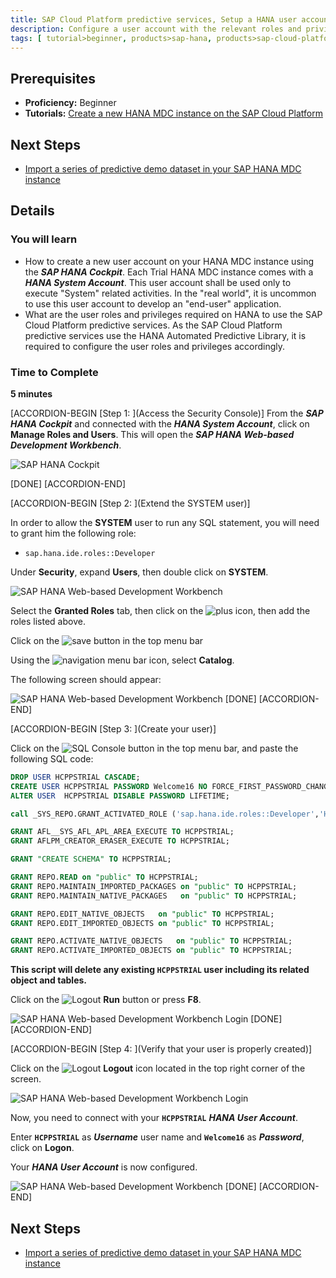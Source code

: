 ```yaml
---
title: SAP Cloud Platform predictive services, Setup a HANA user account for the SAP Cloud Platform predictive services
description: Configure a user account with the relevant roles and privileges to use the SAP Cloud Platform predictive services
tags: [ tutorial>beginner, products>sap-hana, products>sap-cloud-platform ]
---
```


## Prerequisites
  - **Proficiency:** Beginner
  - **Tutorials:** [Create a new HANA MDC instance on the SAP Cloud Platform](http://www.sap.com/developer/tutorials/hcpps-hana-create-mdc-instance.html)

## Next Steps
  - [Import a series of predictive demo dataset in your SAP HANA MDC instance](http://www.sap.com/developer/tutorials/hcpps-hana-dataset-import.html)

## Details
### You will learn
  - How to create a new user account on your HANA MDC instance using the ***SAP HANA Cockpit***. Each Trial HANA MDC instance comes with a ***HANA System Account***. This user account shall be used only to execute "System" related activities.
  In the "real world", it is uncommon to use this user account to develop an "end-user" application.
  - What are the user roles and privileges required on HANA to use the SAP Cloud Platform predictive services. As the SAP Cloud Platform predictive services use the HANA Automated Predictive Library, it is required to configure the user roles and privileges accordingly.

### Time to Complete
  **5 minutes**

[ACCORDION-BEGIN [Step 1: ](Access the Security Console)]
From the ***SAP HANA Cockpit*** and connected with the ***HANA System Account***, click on **Manage Roles and Users**. This will open the ***SAP HANA Web-based Development Workbench***.

![SAP HANA Cockpit](01.png)

[DONE]
[ACCORDION-END]

[ACCORDION-BEGIN [Step 2: ](Extend the SYSTEM user)]

In order to allow the **SYSTEM** user to run any SQL statement, you will need to grant him the following role:

- `sap.hana.ide.roles::Developer`

Under **Security**, expand **Users**, then double click on **SYSTEM**.

![SAP HANA Web-based Development Workbench](02.png)

Select the **Granted Roles** tab, then click on the ![plus](0-plus.png) icon, then add the roles listed above.

Click on the ![save](0-save.png) button in the top menu bar

Using the ![navigation](0-navigation.png) menu bar icon, select **Catalog**.

The following screen should appear:

![SAP HANA Web-based Development Workbench](03.png)
[DONE]
[ACCORDION-END]

[ACCORDION-BEGIN [Step 3: ](Create your user)]

Click on the ![SQL Console](0-opensqlconsole.png) button in the top menu bar, and paste the following SQL code:

```sql
DROP USER HCPPSTRIAL CASCADE;
CREATE USER HCPPSTRIAL PASSWORD Welcome16 NO FORCE_FIRST_PASSWORD_CHANGE;
ALTER USER  HCPPSTRIAL DISABLE PASSWORD LIFETIME;

call _SYS_REPO.GRANT_ACTIVATED_ROLE ('sap.hana.ide.roles::Developer','HCPPSTRIAL');

GRANT AFL__SYS_AFL_APL_AREA_EXECUTE TO HCPPSTRIAL;
GRANT AFLPM_CREATOR_ERASER_EXECUTE TO HCPPSTRIAL;

GRANT "CREATE SCHEMA" TO HCPPSTRIAL;

GRANT REPO.READ on "public" TO HCPPSTRIAL;
GRANT REPO.MAINTAIN_IMPORTED_PACKAGES on "public" TO HCPPSTRIAL;
GRANT REPO.MAINTAIN_NATIVE_PACKAGES   on "public" TO HCPPSTRIAL;

GRANT REPO.EDIT_NATIVE_OBJECTS   on "public" TO HCPPSTRIAL;
GRANT REPO.EDIT_IMPORTED_OBJECTS on "public" TO HCPPSTRIAL;

GRANT REPO.ACTIVATE_NATIVE_OBJECTS   on "public" TO HCPPSTRIAL;
GRANT REPO.ACTIVATE_IMPORTED_OBJECTS on "public" TO HCPPSTRIAL;
```

**This script will delete any existing `HCPPSTRIAL` user including its related object and tables.**

Click on the ![Logout](0-run.png) **Run** button or press **F8**.

![SAP HANA Web-based Development Workbench Login](04.png)
[DONE]
[ACCORDION-END]

[ACCORDION-BEGIN [Step 4: ](Verify that your user is properly created)]

Click on the ![Logout](0-logout.png) **Logout** icon located in the top right corner of the screen.

![SAP HANA Web-based Development Workbench Login](05.png)

Now, you need to connect with your **`HCPPSTRIAL`** ***HANA User Account***.

Enter **`HCPPSTRIAL`** as ***Username*** user name and **`Welcome16`** as ***Password***, click on **Logon**.

Your ***HANA User Account*** is now configured.

![SAP HANA Web-based Development Workbench](06.png)
[DONE]
[ACCORDION-END]

## Next Steps
  - [Import a series of predictive demo dataset in your SAP HANA MDC instance](http://www.sap.com/developer/tutorials/hcpps-hana-dataset-import.html)
